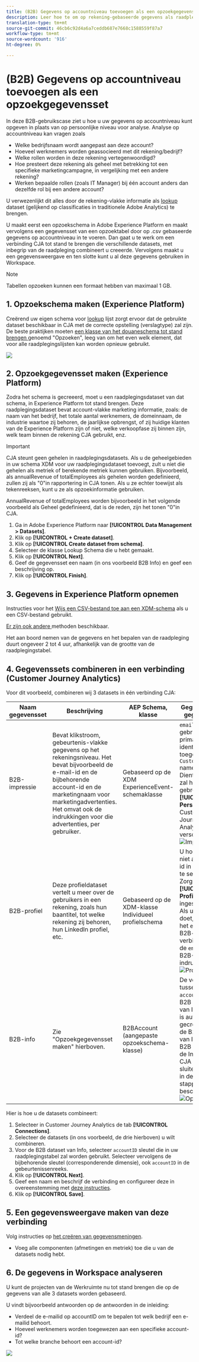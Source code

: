 ```yaml
---
title: (B2B) Gegevens op accountniveau toevoegen als een opzoekgegevensset
description: Leer hoe te om op rekening-gebaseerde gegevens als raadplegingsdataset aan CJA toe te voegen
translation-type: tm+mt
source-git-commit: 46cb6c92d4a6a7ceddb687e7668c1588559f87a7
workflow-type: tm+mt
source-wordcount: '916'
ht-degree: 0%

---
```



# (B2B) Gegevens op accountniveau toevoegen als een opzoekgegevensset

In deze B2B-gebruikscase ziet u hoe u uw gegevens op accountniveau kunt opgeven in plaats van op persoonlijke niveau voor analyse. Analyse op accountniveau kan vragen zoals

* Welke bedrijfsnaam wordt aangepast aan deze account?
* Hoeveel werknemers worden geassocieerd met dit rekening/bedrijf?
* Welke rollen worden in deze rekening vertegenwoordigd?
* Hoe presteert deze rekening als geheel met betrekking tot een specifieke marketingcampagne, in vergelijking met een andere rekening?
* Werken bepaalde rollen (zoals IT Manager) bij één account anders dan dezelfde rol bij een andere account?

U verwezenlijkt dit alles door de rekening-vlakke informatie als [lookup](/help/getting-started/cja-glossary.md) dataset (gelijkend op classificaties in traditionele Adobe Analytics) te brengen.

U maakt eerst een opzoekschema in Adobe Experience Platform en maakt vervolgens een gegevensset van een opzoektabel door op .csv gebaseerde gegevens op accountniveau in te voeren. Dan gaat u te werk om een verbinding CJA tot stand te brengen die verschillende datasets, met inbegrip van de raadpleging combineert u creeerde. Vervolgens maakt u een gegevensweergave en ten slotte kunt u al deze gegevens gebruiken in Workspace.

>[!NOTE]
>
>Tabellen opzoeken kunnen een formaat hebben van maximaal 1 GB.

## 1. Opzoekschema maken (Experience Platform)

Creërend uw eigen schema voor [lookup](/help/getting-started/cja-glossary.md) lijst zorgt ervoor dat de gebruikte dataset beschikbaar in CJA met de correcte opstelling (verslagtype) zal zijn. De beste praktijken moeten [een klasse van het douaneschema tot stand brengen ](https://docs.adobe.com/content/help/en/experience-platform/xdm/tutorials/create-schema-ui.html#create-new-class) genoemd &quot;Opzoeken&quot;, leeg van om het even welk element, dat voor alle raadplegingslijsten kan worden opnieuw gebruikt.

![](assets/create-new-class.png)

## 2. Opzoekgegevensset maken (Experience Platform)

Zodra het schema is gecreeerd, moet u een raadplegingsdataset van dat schema, in Experience Platform tot stand brengen. Deze raadplegingsdataset bevat account-vlakke marketing informatie, zoals: de naam van het bedrijf, het totale aantal werknemers, de domeinnaam, de industrie waartoe zij behoren, de jaarlijkse opbrengst, of zij huidige klanten van de Experience Platform zijn of niet, welke verkoopfase zij binnen zijn, welk team binnen de rekening CJA gebruikt, enz.

>[!IMPORTANT]
>
>CJA steunt geen gehelen in raadplegingsdatasets. Als u de geheelgebieden in uw schema XDM voor uw raadplegingsdataset toevoegt, zult u niet die gehelen als metriek of berekende metriek kunnen gebruiken. Bijvoorbeeld, als annualRevenue of totalEmployees als gehelen worden gedefinieerd, zullen zij als &quot;0&quot;in rapportering in CJA tonen. Als u ze echter toewijst als tekenreeksen, kunt u ze als opzoekinformatie gebruiken.

AnnualRevenue of totalEmployees worden bijvoorbeeld in het volgende voorbeeld als Geheel gedefinieerd, dat is de reden, zijn het tonen &quot;0&quot;in CJA.

1. Ga in Adobe Experience Platform naar **[!UICONTROL Data Management > Datasets]**.
1. Klik op **[!UICONTROL + Create dataset]**.
1. Klik op **[!UICONTROL Create dataset from schema]**.
1. Selecteer de klasse Lookup Schema die u hebt gemaakt.
1. Klik op **[!UICONTROL Next]**.
1. Geef de gegevensset een naam (in ons voorbeeld B2B Info) en geef een beschrijving op.
1. Klik op **[!UICONTROL Finish]**.

## 3. Gegevens in Experience Platform opnemen

Instructies voor het [Wijs een CSV-bestand toe aan een XDM-schema](https://docs.adobe.com/content/help/en/experience-platform/ingestion/tutorials/map-a-csv-file.html) als u een CSV-bestand gebruikt.

[Er zijn ook andere ](https://docs.adobe.com/content/help/en/experience-platform/ingestion/home.html) methoden beschikbaar.

Het aan boord nemen van de gegevens en het bepalen van de raadpleging duurt ongeveer 2 tot 4 uur, afhankelijk van de grootte van de raadplegingstabel.

## 4. Gegevenssets combineren in een verbinding (Customer Journey Analytics)

Voor dit voorbeeld, combineren wij 3 datasets in één verbinding CJA:

| Naam gegevensset | Beschrijving | AEP Schema, klasse | Gegevens over gegevensset |
|---|---|---|---|
| B2B-impressie | Bevat klikstroom, gebeurtenis-vlakke gegevens op het rekeningsniveau. Het bevat bijvoorbeeld de e-mail-id en de bijbehorende account-id en de marketingnaam voor marketingadvertenties. Het omvat ook de indrukkingen voor die advertenties, per gebruiker. | Gebaseerd op de XDM ExperienceEvent-schemaklasse | `emailID` wordt gebruikt als primaire identiteit en toegewezen een `Customer ID` namespace. Dientengevolge, zal het als gebrek **[!UICONTROL Person ID]** in Customer Journey Analytics verschijnen. ![Impressies](assets/impressions-mixins.png) |
| B2B-profiel | Deze profieldataset vertelt u meer over de gebruikers in een rekening, zoals hun baantitel, tot welke rekening zij behoren, hun LinkedIn profiel, etc. | Gebaseerd op de XDM-klasse Individueel profielschema | U hoeft `emailID` niet als primaire id in dit schema te selecteren. Zorg ervoor dat **[!UICONTROL Profile]** wordt ingeschakeld; Als u dat niet doet, kan CJA het `emailID` in B2B-profiel niet verbinden met de `emailID` in B2B-indrukgegevens. ![Profiel](assets/profile-mixins.png) |
| B2B-info | Zie &quot;Opzoekgegevensset maken&quot; hierboven. | B2BAccount (aangepaste opzoekschema-klasse) | De verhouding tussen `accountID` en B2B de dataset van Inpressies is automatisch gecreeerd door de B2B dataset van Info met de B2B dataset van de Indrukking in CJA aan te sluiten, zoals die in de hieronder stappen wordt beschreven. ![Opzoeken](assets/lookup-mixins.png) |

Hier is hoe u de datasets combineert:

1. Selecteer in Customer Journey Analytics de tab **[!UICONTROL Connections]**.
1. Selecteer de datasets (in ons voorbeeld, de drie hierboven) u wilt combineren.
1. Voor de B2B dataset van Info, selecteer `accountID` sleutel die in uw raadplegingstabel zal worden gebruikt. Selecteer vervolgens de bijbehorende sleutel (corresponderende dimensie), ook `accountID` in de gebeurtenissenreeks.
1. Klik op **[!UICONTROL Next]**.
1. Geef een naam en beschrijf de verbinding en configureer deze in overeenstemming met [deze instructies](/help/connections/create-connection.md).
1. Klik op **[!UICONTROL Save]**.

## 5. Een gegevensweergave maken van deze verbinding

Volg instructies op [het creëren van gegevensmeningen](/help/data-views/create-dataview.md).

* Voeg alle componenten (afmetingen en metriek) toe die u van de datasets nodig hebt.

## 6. De gegevens in Workspace analyseren

U kunt de projecten van de Werkruimte nu tot stand brengen die op de gegevens van alle 3 datasets worden gebaseerd.

U vindt bijvoorbeeld antwoorden op de antwoorden in de inleiding:

* Verdeel de e-mailid op accountID om te bepalen tot welk bedrijf een e-mailid behoort.
* Hoeveel werknemers worden toegewezen aan een specifieke account-id?
* Tot welke branche behoort een account-id?

![](assets/project-lookup.png)
